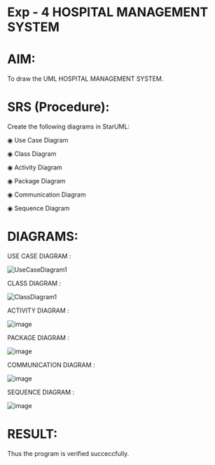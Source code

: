 # Exp - 4 HOSPITAL MANAGEMENT SYSTEM

# AIM:
To draw the UML HOSPITAL MANAGEMENT SYSTEM.


# SRS (Procedure):
Create the following diagrams in StarUML:

◉ Use Case Diagram

◉ Class Diagram

◉ Activity Diagram

◉ Package Diagram

◉ Communication Diagram

◉ Sequence Diagram
# DIAGRAMS:
USE CASE DIAGRAM :

![UseCaseDiagram1](https://github.com/user-attachments/assets/2051fe00-b923-4571-a28b-5f71b190fe0d)

CLASS DIAGRAM :

![ClassDiagram1](https://github.com/user-attachments/assets/89aa9f0c-c705-41b1-9f75-64f961160d7a)

ACTIVITY DIAGRAM :

![image](https://github.com/user-attachments/assets/d837e00c-4f3a-481f-92c8-70c7af359af3)

PACKAGE DIAGRAM : 

![image](https://github.com/user-attachments/assets/4f91972e-da5d-4f08-86dd-46703784d892)

COMMUNICATION DIAGRAM :

![image](https://github.com/user-attachments/assets/1fddd42a-e0e0-4483-94d1-3e45f9b1f518)

SEQUENCE DIAGRAM :

![image](https://github.com/user-attachments/assets/91b4c6eb-296c-4491-ae3d-71be67adfaaa)

# RESULT:
Thus the program is verified succeccfully.
